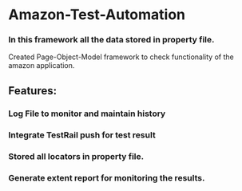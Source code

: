 # Amazon-Test-Automation

### In this framework all the data stored in property file.

Created Page-Object-Model framework to check functionality of the amazon application.

## Features:

### Log File to monitor and maintain history

### Integrate TestRail push for test result

### Stored all locators in property file.

### Generate extent report for monitoring the results.